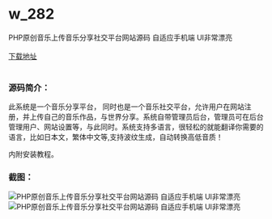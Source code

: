 # w_282
PHP原创音乐上传音乐分享社交平台网站源码 自适应手机端 UI非常漂亮
<br/></br>
[下载地址](https://www.uuid2.com/282.html "下载地址")
<br/></br>
<h3>源码简介：</h3>
<p>此系统是一个音乐分享平台， 同时也是一个音乐社交平台，允许用户在网站注册，并上传自己的音乐作品，与世界分享。系统自带管理员后台，管理员可在后台管理用户、网站设置等，与此同时。系统支持多语言，很轻松的就能翻译你需要的语言，比如日本文，繁体中文等,支持波纹生成，自动转换高低音质！<p>
<p>内附安装教程。<p>
<h3>截图：</h3>
<img src="https://www.uuid2.com/wp-content/uploads/img/202105/46660df844.jpg" alt="PHP原创音乐上传音乐分享社交平台网站源码 自适应手机端 UI非常漂亮"><img src="https://www.uuid2.com/wp-content/uploads/img/202105/0e45a1d183.jpg" alt="PHP原创音乐上传音乐分享社交平台网站源码 自适应手机端 UI非常漂亮">
